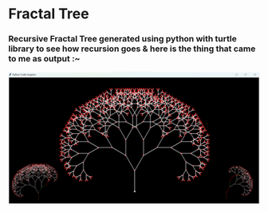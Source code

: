 # Fractal Tree 
### Recursive Fractal Tree generated using python with turtle library to see how recursion goes & here is the thing that came to me as output :~

<img src='https://raw.githubusercontent.com/UjjwalSk/fractal_tree_turtle/main/out.png'/>
